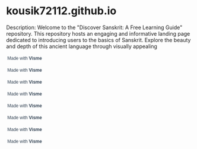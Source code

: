 # kousik72112.github.io
Description: Welcome to the "Discover Sanskrit: A Free Learning Guide" repository. This repository hosts an engaging and informative landing page dedicated to introducing users to the basics of Sanskrit. Explore the beauty and depth of this ancient language through visually appealing 
<script src="https://static-bundles.visme.co/visme-embed.js"></script><div class="visme_d" data-title="Discover Sanskrit" data-url="y4r4w0v4-discover-sanskrit" data-w="816" data-full-h="false" data-h="1056" data-domain="my"></div><p style="width:142px !important;border-radius:3px !important;padding:3px !important;font-size:12px !important;font-family:Arial, sans-serif !important;color:#314152 !important;white-space:nowrap !important">Made with <a href="https://www.visme.co/?vc=Made-With-Visme&amp;utm_medium=Embed" target="_blank" rel="noreferrer" style="font-weight:600 !important;text-decoration:none !important;font-size:12px !important;font-family:Arial, sans-serif !important;color:#314152 !important;white-space:nowrap !important">Visme</a></p>
<script src="https://static-bundles.visme.co/visme-embed.js"></script><div class="visme_d" data-title="Discover Sanskrit" data-url="y4r4w0v4-discover-sanskrit" data-w="816" data-full-h="false" data-h="1056" data-domain="my"></div><p style="width:142px !important;border-radius:3px !important;padding:3px !important;font-size:12px !important;font-family:Arial, sans-serif !important;color:#314152 !important;white-space:nowrap !important">Made with <a href="https://www.visme.co/?vc=Made-With-Visme&amp;utm_medium=Embed" target="_blank" rel="noreferrer" style="font-weight:600 !important;text-decoration:none !important;font-size:12px !important;font-family:Arial, sans-serif !important;color:#314152 !important;white-space:nowrap !important">Visme</a></p>
<script src="https://static-bundles.visme.co/visme-embed.js"></script><div class="visme_d" data-title="Discover Sanskrit" data-url="y4r4w0v4-discover-sanskrit" data-w="816" data-full-h="false" data-h="1056" data-domain="my"></div><p style="width:142px !important;border-radius:3px !important;padding:3px !important;font-size:12px !important;font-family:Arial, sans-serif !important;color:#314152 !important;white-space:nowrap !important">Made with <a href="https://www.visme.co/?vc=Made-With-Visme&amp;utm_medium=Embed" target="_blank" rel="noreferrer" style="font-weight:600 !important;text-decoration:none !important;font-size:12px !important;font-family:Arial, sans-serif !important;color:#314152 !important;white-space:nowrap !important">Visme</a></p>
<script src="https://static-bundles.visme.co/visme-embed.js"></script><div class="visme_d" data-title="Discover Sanskrit" data-url="y4r4w0v4-discover-sanskrit" data-w="816" data-full-h="false" data-h="1056" data-domain="my"></div><p style="width:142px !important;border-radius:3px !important;padding:3px !important;font-size:12px !important;font-family:Arial, sans-serif !important;color:#314152 !important;white-space:nowrap !important">Made with <a href="https://www.visme.co/?vc=Made-With-Visme&amp;utm_medium=Embed" target="_blank" rel="noreferrer" style="font-weight:600 !important;text-decoration:none !important;font-size:12px !important;font-family:Arial, sans-serif !important;color:#314152 !important;white-space:nowrap !important">Visme</a></p>
<script src="https://static-bundles.visme.co/visme-embed.js"></script><div class="visme_d" data-title="Discover Sanskrit" data-url="y4r4w0v4-discover-sanskrit" data-w="816" data-full-h="false" data-h="1056" data-domain="my"></div><p style="width:142px !important;border-radius:3px !important;padding:3px !important;font-size:12px !important;font-family:Arial, sans-serif !important;color:#314152 !important;white-space:nowrap !important">Made with <a href="https://www.visme.co/?vc=Made-With-Visme&amp;utm_medium=Embed" target="_blank" rel="noreferrer" style="font-weight:600 !important;text-decoration:none !important;font-size:12px !important;font-family:Arial, sans-serif !important;color:#314152 !important;white-space:nowrap !important">Visme</a></p>
<script src="https://static-bundles.visme.co/visme-embed.js"></script><div class="visme_d" data-title="Discover Sanskrit" data-url="y4r4w0v4-discover-sanskrit" data-w="816" data-full-h="false" data-h="1056" data-domain="my"></div><p style="width:142px !important;border-radius:3px !important;padding:3px !important;font-size:12px !important;font-family:Arial, sans-serif !important;color:#314152 !important;white-space:nowrap !important">Made with <a href="https://www.visme.co/?vc=Made-With-Visme&amp;utm_medium=Embed" target="_blank" rel="noreferrer" style="font-weight:600 !important;text-decoration:none !important;font-size:12px !important;font-family:Arial, sans-serif !important;color:#314152 !important;white-space:nowrap !important">Visme</a></p>
<script src="https://static-bundles.visme.co/visme-embed.js"></script><div class="visme_d" data-title="Discover Sanskrit" data-url="y4r4w0v4-discover-sanskrit" data-w="816" data-full-h="false" data-h="1056" data-domain="my"></div><p style="width:142px !important;border-radius:3px !important;padding:3px !important;font-size:12px !important;font-family:Arial, sans-serif !important;color:#314152 !important;white-space:nowrap !important">Made with <a href="https://www.visme.co/?vc=Made-With-Visme&amp;utm_medium=Embed" target="_blank" rel="noreferrer" style="font-weight:600 !important;text-decoration:none !important;font-size:12px !important;font-family:Arial, sans-serif !important;color:#314152 !important;white-space:nowrap !important">Visme</a></p>
<script src="https://static-bundles.visme.co/visme-embed.js"></script><div class="visme_d" data-title="Discover Sanskrit" data-url="y4r4w0v4-discover-sanskrit" data-w="816" data-full-h="false" data-h="1056" data-domain="my"></div><p style="width:142px !important;border-radius:3px !important;padding:3px !important;font-size:12px !important;font-family:Arial, sans-serif !important;color:#314152 !important;white-space:nowrap !important">Made with <a href="https://www.visme.co/?vc=Made-With-Visme&amp;utm_medium=Embed" target="_blank" rel="noreferrer" style="font-weight:600 !important;text-decoration:none !important;font-size:12px !important;font-family:Arial, sans-serif !important;color:#314152 !important;white-space:nowrap !important">Visme</a></p>